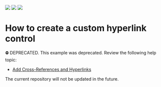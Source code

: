 <!-- default badges list -->
![](https://img.shields.io/endpoint?url=https://codecentral.devexpress.com/api/v1/VersionRange/128599189/22.2.6%2B)
[![](https://img.shields.io/badge/Open_in_DevExpress_Support_Center-FF7200?style=flat-square&logo=DevExpress&logoColor=white)](https://supportcenter.devexpress.com/ticket/details/E447)
[![](https://img.shields.io/badge/📖_How_to_use_DevExpress_Examples-e9f6fc?style=flat-square)](https://docs.devexpress.com/GeneralInformation/403183)
<!-- default badges end -->
# How to create a custom hyperlink control

⛔ DEPRECATED. This example was deprecated. Review the following help topic:

- [Add Cross-References and Hyperlinks](https://docs.devexpress.com/XtraReports/5173/detailed-guide-to-devexpress-reporting/add-navigation/add-cross-references-and-hyperlinks)

The current repository will not be updated in the future.


